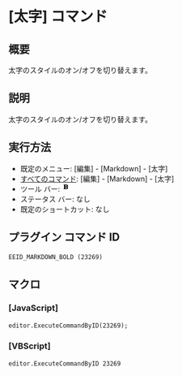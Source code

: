 # \[太字\] コマンド

## 概要

太字のスタイルのオン/オフを切り替えます。

## 説明

太字のスタイルのオン/オフを切り替えます。

## 実行方法

- 既定のメニュー: \[編集\] \- \[Markdown\] \- \[太字\]
- [すべてのコマンド](../../glossary/allcommands): \[編集\] \- \[Markdown\] \- \[太字\]
- ツール バー: ![](../../images/bold.gif)
- ステータス バー: なし
- 既定のショートカット: なし

## プラグイン コマンド ID

```
EEID_MARKDOWN_BOLD (23269)
```

## マクロ

### \[JavaScript\]

```
editor.ExecuteCommandByID(23269);
```

### \[VBScript\]

```
editor.ExecuteCommandByID 23269
```
